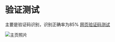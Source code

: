 
# 验证测试
主要是验证码识别，识别正确率为85%
[网页验证码测试](https://github.com/tongchangD)



![主页照片](https://avatars1.githubusercontent.com/u/36293393?s=400&u=0d850b8f955827632e445968ed08351f05945621&v=4)
